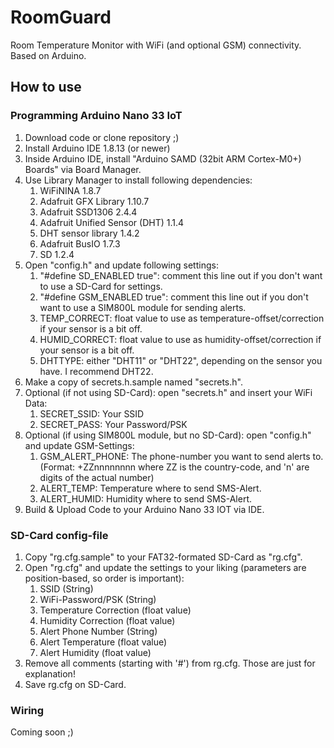 # RoomGuard
Room Temperature Monitor with WiFi (and optional GSM) connectivity. Based on Arduino.

## How to use
### Programming Arduino Nano 33 IoT
1. Download code or clone repository ;)
2. Install Arduino IDE 1.8.13 (or newer)
3. Inside Arduino IDE, install "Arduino SAMD (32bit ARM Cortex-M0+) Boards" via Board Manager.
4. Use Library Manager to install following dependencies:
   1. WiFiNINA 1.8.7
   2. Adafruit GFX Library 1.10.7
   3. Adafruit SSD1306 2.4.4
   4. Adafruit Unified Sensor (DHT) 1.1.4
   5. DHT sensor library 1.4.2
   6. Adafruit BusIO 1.7.3
   7. SD 1.2.4
5. Open "config.h" and update following settings:
   1. "#define SD_ENABLED true": comment this line out if you don't want to use a SD-Card for settings.
   2. "#define GSM_ENABLED true": comment this line out if you don't want to use a SIM800L module for sending alerts.
   3. TEMP_CORRECT: float value to use as temperature-offset/correction if your sensor is a bit off.
   4. HUMID_CORRECT: float value to use as humidity-offset/correction if your sensor is a bit off.
   5. DHTTYPE: either "DHT11" or "DHT22", depending on the sensor you have. I recommend DHT22.
6. Make a copy of secrets.h.sample named "secrets.h".
7. Optional (if not using SD-Card): open "secrets.h" and insert your WiFi Data:
   1. SECRET_SSID: Your SSID
   2. SECRET_PASS: Your Password/PSK
8. Optional (if using SIM800L module, but no SD-Card): open "config.h" and update GSM-Settings:
   1. GSM_ALERT_PHONE: The phone-number you want to send alerts to. (Format: +ZZnnnnnnnn where ZZ is the country-code, and 'n' are digits of the actual number)
   2. ALERT_TEMP: Temperature where to send SMS-Alert.
   3. ALERT_HUMID: Humidity where to send SMS-Alert.
9. Build & Upload Code to your Arduino Nano 33 IOT via IDE.

### SD-Card config-file
1. Copy "rg.cfg.sample" to your FAT32-formated SD-Card as "rg.cfg".
2. Open "rg.cfg" and update the settings to your liking (parameters are position-based, so order is important):
   1. SSID (String)
   2. WiFi-Password/PSK (String)
   3. Temperature Correction (float value)
   4. Humidity Correction (float value)
   5. Alert Phone Number (String)
   6. Alert Temperature (float value)
   7. Alert Humidity (float value)
3. Remove all comments (starting with '#') from rg.cfg. Those are just for explanation!
4. Save rg.cfg on SD-Card.

### Wiring
Coming soon ;)
